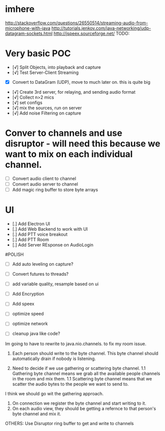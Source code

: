 # imhere


http://stackoverflow.com/questions/26550514/streaming-audio-from-microphone-with-java
http://tutorials.jenkov.com/java-networking/udp-datagram-sockets.html
http://jspeex.sourceforge.net/
TODO:

# Very basic POC
* [√] Split Objects, into playback and capture
* [√] Test Server-Client Streaming
* [x] Convert to DataGram (UDP), move to much later on.  this is quite big
* [√] Create 3rd server, for relaying, and sending audio format
* [√] Collect n>2 mics
* [√] set configs
* [√] mix the sources, run on server
* [√] Add noise Filtering on capture

# Conver to channels and use disruptor - will need this because we want to mix on each individual channel.
* [ ] Convert audio client to channel
* [ ] Convert audio server to channel
* [ ] Add magic ring buffer to store byte arrays

# UI
* [.] Add Electron UI
* [.] Add Web Backend to work with UI
* [.] Add PTT voice breakout
* [.] Add PTT Room
* [.] Add Server REsponse on AudioLogin

#POLISH
* [ ] Add auto leveling on capture?
* [ ] Convert futures to threads?
* [ ] add variable quality, resample based on ui
* [ ] Add Encryption
* [ ] Add speex
* [ ] optimize speed
* [ ] optimize network
* [ ] cleanup java like code?



Im going to have to rewrite to java.nio.channels.  to fix my room issue.


1. Each person should write to the byte channel.  This byte channel should automatically drain
if nobody is listening.

1. Need to decide if we use gathering or scattering byte channel.
1.1 Gathering byte channel means we grab all the available people channels in the room and mix them.
1.1 Scattering byte channel means that we scatter the audio bytes to the people we want to send to.

I think we should go wit the gathering approach.
1. On connection we register the byte channel and start writing to it.
1. On each audio view, they should be getting a refernce to that person's byte channel and mix it.


OTHERS:
Use Disruptor ring buffer to get and write to channels

